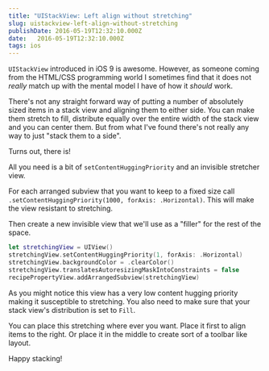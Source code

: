 ```yaml
---
title: "UIStackView: Left align without stretching"
slug: uistackview-left-align-without-stretching
publishDate: 2016-05-19T12:32:10.000Z
date:   2016-05-19T12:32:10.000Z
tags: ios
---
```


`UIStackView` introduced in iOS 9 is awesome. However, as someone coming from the HTML/CSS programming world I sometimes find that it does not _really_ match up with the mental model I have of how it _should_ work.

There's not any straight forward way of putting a number of absolutely sized items in a stack view and aligning them to either side. You can make them stretch to fill, distribute equally over the entire width of the stack view and you can center them. But from what I've found there's not really any way to just "stack them to a side".

Turns out, there is!

All you need is a bit of `setContentHuggingPriority` and an invisible stretcher view.

For each arranged subview that you want to keep to a fixed size call `.setContentHuggingPriority(1000, forAxis: .Horizontal)`. This will make the view resistant to stretching.

Then create a new invisible view that we'll use as a "filler" for the rest of the space.

```swift
let stretchingView = UIView()
stretchingView.setContentHuggingPriority(1, forAxis: .Horizontal)
stretchingView.backgroundColor = .clearColor()
stretchingView.translatesAutoresizingMaskIntoConstraints = false
recipePropertyView.addArrangedSubview(stretchingView)
```

As you might notice this view has a very low content hugging priority making it susceptible to stretching. You also need to make sure that your stack view's distribution is set to `Fill`.

You can place this stretching where ever you want. Place it first to align items to the right. Or place it in the middle to create sort of a toolbar like layout.

Happy stacking!
